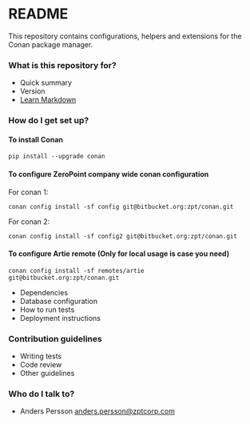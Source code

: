 # README #

This repository contains configurations, helpers and extensions for the Conan package manager.

### What is this repository for? ###

* Quick summary
* Version
* [Learn Markdown](https://bitbucket.org/tutorials/markdowndemo)

### How do I get set up? ###

#### To install Conan

```pip install --upgrade conan```

#### To configure  ZeroPoint company wide conan configuration

For conan 1:

```conan config install -sf config git@bitbucket.org:zpt/conan.git```

For conan 2:

```conan config install -sf config2 git@bitbucket.org:zpt/conan.git```

#### To configure Artie remote (Only for local usage is case you need)

```conan config install -sf remotes/artie  git@bitbucket.org:zpt/conan.git```


* Dependencies
* Database configuration
* How to run tests
* Deployment instructions

### Contribution guidelines ###

* Writing tests
* Code review
* Other guidelines

### Who do I talk to? ###

* Anders Persson <anders.persson@zptcorp.com>
